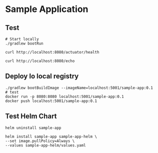 # Sample Application

## Test 

```shell
# Start locally
./gradlew bootRun

curl http://localhost:8080/actuator/health

curl http://localhost:8080/echo
```

## Deploy lo local registry
```shell
./gradlew bootBuildImage --imageName=localhost:5001/sample-app:0.1
# test
docker run -p 8080:8080 localhost:5001/sample-app:0.1
docker push localhost:5001/sample-app:0.1
```


## Test Helm Chart
```shell
helm uninstall sample-app

helm install sample-app sample-app-helm \
--set image.pullPolicy=Always \
--values sample-app-helm/values.yaml
```